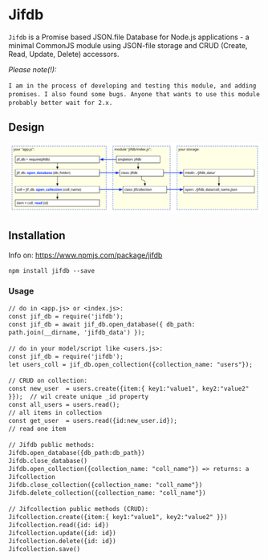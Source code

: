 # Jifdb

`Jifdb` is a Promise based JSON.file Database for Node.js applications - a minimal CommonJS module using JSON-file storage and CRUD (Create, Read, Update, Delete) accessors.

_Please note(!):_ 

`I am in the process of developing and testing this module, and adding promises. I also found some bugs. Anyone that wants to use this module probably better wait for 2.x.`

## Design

![image of local file: Jifdb-design-v1.1.svg](./doc/Jifdb-design-v1.1.svg)

## Installation

Info on: https://www.npmjs.com/package/jifdb

```
npm install jifdb --save
```

### Usage

```
// do in <app.js> or <index.js>:
const jif_db = require('jifdb');
const jif_db = await jif_db.open_database({ db_path: path.join(__dirname, 'jifdb_data') });

// do in your model/script like <users.js>:
const jif_db = require('jifdb');
let users_coll = jif_db.open_collection({collection_name: "users"});

// CRUD on collection:
const new_user  = users.create({item:{ key1:"value1", key2:"value2" }});  // wil create unique _id property
const all_users = users.read();                                           // all items in collection
const get_user  = users.read({id:new_user.id});                           // read one item

// Jifdb public methods:
Jifdb.open_database({db_path:db_path})
Jifdb.close_database()
Jifdb.open_collection({collection_name: "coll_name"}) => returns: a Jifcollection
Jifdb.close_collection({collection_name: "coll_name"})
Jifdb.delete_collection({collection_name: "coll_name"})

// Jifcollection public methods (CRUD):
Jifcollection.create({item:{ key1:"value1", key2:"value2" }})
Jifcollection.read({id: id})
Jifcollection.update({id: id})
Jifcollection.delete({id: id})
Jifcollection.save()
```

